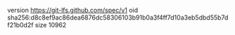 version https://git-lfs.github.com/spec/v1
oid sha256:d8c8ef9ac86dea6876dc58306103b91b0a3f4ff7d10a3eb5dbd55b7df21b0d2f
size 10962
